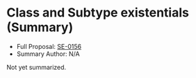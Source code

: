 # Class and Subtype existentials (Summary)

* Full Proposal: [SE-0156](https://github.com/apple/swift-evolution/blob/main/proposals/0156-subclass-existentials.md)
* Summary Author: N/A

Not yet summarized.
